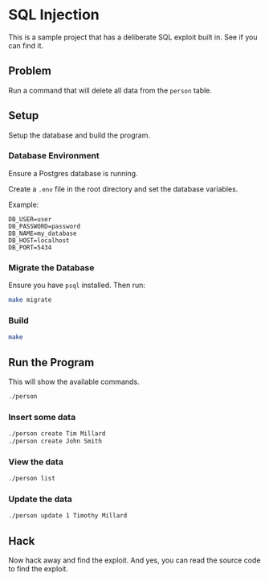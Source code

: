 # SQL Injection

This is a sample project that has a deliberate SQL exploit built in.  See if you can find it.

## Problem

Run a command that will delete all data from the `person` table.

## Setup

Setup the database and build the program.

### Database Environment

Ensure a Postgres database is running.

Create a `.env` file in the root directory and set the database variables.

Example:
```
DB_USER=user
DB_PASSWORD=password
DB_NAME=my_database
DB_HOST=localhost
DB_PORT=5434
```

### Migrate the Database

Ensure you have `psql` installed.  Then run:

```sh
make migrate
```

### Build

```sh
make
```

## Run the Program

This will show the available commands.

```sh
./person
```

### Insert some data

```sh
./person create Tim Millard
./person create John Smith
```

### View the data

```sh
./person list
```

### Update the data

```sh
./person update 1 Timothy Millard
```

## Hack

Now hack away and find the exploit.  And yes, you can read the source code to find the exploit.
